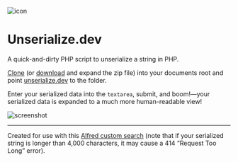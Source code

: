 ![icon](http://codesamples.andrewrminion.com/unserialize.dev/android-chrome-192x192.png)

# Unserialize.dev

A quick-and-dirty PHP script to unserialize a string in PHP.

[Clone](https://github.com/macbookandrew/unserialize.dev/archive/master.zip) (or [download](https://github.com/macbookandrew/unserialize.dev/archive/master.zip) and expand the zip file) into your documents root and point [unserialize.dev](http://unserialize.dev) to the folder.

Enter your serialized data into the `textarea`, submit, and boom!—your serialized data is expanded to a much more human-readable view!

![screenshot](http://codesamples.andrewrminion.com/unserialize.dev/screenshot.png)

---

Created for use with this [Alfred custom search](alfred://customsearch/Unserialize/uns/utf8/nospace/http%3A%2F%2Funserialize.dev%3Finput%3D%7Bquery%7D) (note that if your serialized string is longer than 4,000 characters, it may cause a 414 “Request Too Long” error).
